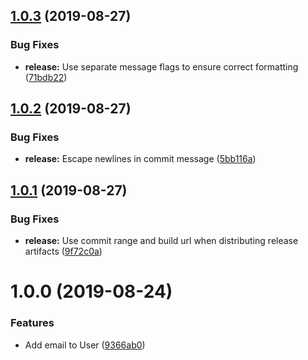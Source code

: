 ## [1.0.3](https://github.com/climbcomp/climbcomp-proto/compare/v1.0.2...v1.0.3) (2019-08-27)


### Bug Fixes

* **release:** Use separate message flags to ensure correct formatting ([71bdb22](https://github.com/climbcomp/climbcomp-proto/commit/71bdb22))

## [1.0.2](https://github.com/climbcomp/climbcomp-proto/compare/v1.0.1...v1.0.2) (2019-08-27)


### Bug Fixes

* **release:** Escape newlines in commit message ([5bb116a](https://github.com/climbcomp/climbcomp-proto/commit/5bb116a))

## [1.0.1](https://github.com/climbcomp/climbcomp-proto/compare/v1.0.0...v1.0.1) (2019-08-27)


### Bug Fixes

* **release:** Use commit range and build url when distributing release artifacts ([9f72c0a](https://github.com/climbcomp/climbcomp-proto/commit/9f72c0a))

# 1.0.0 (2019-08-24)


### Features

* Add email to User ([9366ab0](https://github.com/climbcomp/climbcomp-proto/commit/9366ab0))
